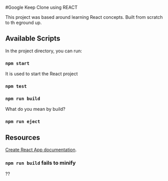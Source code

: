 #Google Keep Clone using REACT

This project was based around learning React concepts. Built from scratch to th eground up.

## Available Scripts

In the project directory, you can run:

### `npm start`
It is used to start the React project

### `npm test`

### `npm run build`
What do you mean by build?

### `npm run eject`

## Resources

[Create React App documentation](https://facebook.github.io/create-react-app/docs/getting-started).


### `npm run build` fails to minify
??
